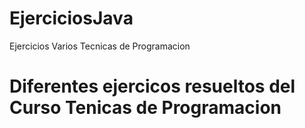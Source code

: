 # EjerciciosJava
Ejercicios Varios Tecnicas de Programacion

# Diferentes ejercicos resueltos del Curso Tenicas de Programacion

